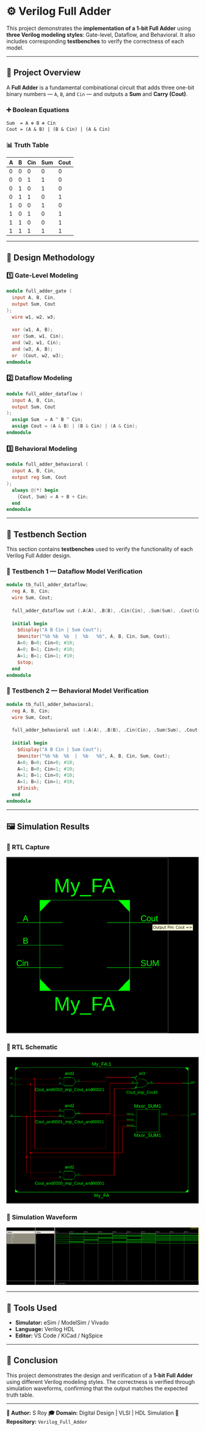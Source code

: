 # ⚙️ Verilog Full Adder

This project demonstrates the **implementation of a 1-bit Full Adder** using **three Verilog modeling styles**: Gate-level, Dataflow, and Behavioral. It also includes corresponding **testbenches** to verify the correctness of each model.

---

## 📘 Project Overview

A **Full Adder** is a fundamental combinational circuit that adds three one-bit binary numbers — `A`, `B`, and `Cin` — and outputs a **Sum** and **Carry (Cout)**.

### ➕ Boolean Equations

```
Sum  = A ⊕ B ⊕ Cin
Cout = (A & B) | (B & Cin) | (A & Cin)
```

### 📊 Truth Table

| A | B | Cin | Sum | Cout |
| - | - | --- | --- | ---- |
| 0 | 0 | 0   | 0   | 0    |
| 0 | 0 | 1   | 1   | 0    |
| 0 | 1 | 0   | 1   | 0    |
| 0 | 1 | 1   | 0   | 1    |
| 1 | 0 | 0   | 1   | 0    |
| 1 | 0 | 1   | 0   | 1    |
| 1 | 1 | 0   | 0   | 1    |
| 1 | 1 | 1   | 1   | 1    |

---

## 🧩 Design Methodology

### 1️⃣ Gate-Level Modeling

```verilog
module full_adder_gate (
  input A, B, Cin,
  output Sum, Cout
);
  wire w1, w2, w3;

  xor (w1, A, B);
  xor (Sum, w1, Cin);
  and (w2, w1, Cin);
  and (w3, A, B);
  or  (Cout, w2, w3);
endmodule
```

### 2️⃣ Dataflow Modeling

```verilog
module full_adder_dataflow (
  input A, B, Cin,
  output Sum, Cout
);
  assign Sum  = A ^ B ^ Cin;
  assign Cout = (A & B) | (B & Cin) | (A & Cin);
endmodule
```

### 3️⃣ Behavioral Modeling

```verilog
module full_adder_behavioral (
  input A, B, Cin,
  output reg Sum, Cout
);
  always @(*) begin
    {Cout, Sum} = A + B + Cin;
  end
endmodule
```

---

## 🧪 Testbench Section

This section contains **testbenches** used to verify the functionality of each Verilog Full Adder design.

### 🔹 Testbench 1 — Dataflow Model Verification

```verilog
module tb_full_adder_dataflow;
  reg A, B, Cin;
  wire Sum, Cout;

  full_adder_dataflow uut (.A(A), .B(B), .Cin(Cin), .Sum(Sum), .Cout(Cout));

  initial begin
    $display("A B Cin | Sum Cout");
    $monitor("%b %b  %b  |  %b   %b", A, B, Cin, Sum, Cout);
    A=0; B=0; Cin=0; #10;
    A=0; B=1; Cin=0; #10;
    A=1; B=1; Cin=1; #10;
    $stop;
  end
endmodule
```

### 🔹 Testbench 2 — Behavioral Model Verification

```verilog
module tb_full_adder_behavioral;
  reg A, B, Cin;
  wire Sum, Cout;

  full_adder_behavioral uut (.A(A), .B(B), .Cin(Cin), .Sum(Sum), .Cout(Cout));

  initial begin
    $display("A B Cin | Sum Cout");
    $monitor("%b %b  %b  |  %b   %b", A, B, Cin, Sum, Cout);
    A=0; B=0; Cin=0; #10;
    A=1; B=0; Cin=1; #10;
    A=1; B=1; Cin=0; #10;
    A=1; B=1; Cin=1; #10;
    $finish;
  end
endmodule
```

---

## 🖼️ Simulation Results


### 🔸 RTL Capture

![Output Capture](Capture.PNG)


### 🔸 RTL Schematic

![RTL Schematic](FA_RTL_SCh2.PNG)

### 🔸 Simulation Waveform

![Waveform](Waveform.PNG)


---

## 🧰 Tools Used

* **Simulator:** eSim / ModelSim / Vivado
* **Language:** Verilog HDL
* **Editor:** VS Code / KiCad / NgSpice

---

## 🏁 Conclusion

This project demonstrates the design and verification of a **1-bit Full Adder** using different Verilog modeling styles. The correctness is verified through simulation waveforms, confirming that the output matches the expected truth table.

---

**📌 Author:** S Roy
**🎓 Domain:** Digital Design | VLSI | HDL Simulation
**🔗 Repository:** `Verilog_Full_Adder`
